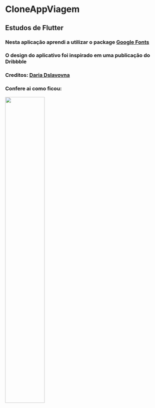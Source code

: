 # CloneAppViagem

## Estudos de Flutter
### Nesta aplicação aprendi a utilizar o package <a href="https://pub.dev/packages/google_fonts">Google Fonts</a>
### O design do aplicativo foi inspirado em uma publicação do Dribbble
### Creditos: <a href="https://dribbble.com/shots/7000074/attachments/7000074-Summer-Inspiration?mode=media">Daria Dslavovna</a>
###
### Confere ai como ficou:

<div style:"display: flex">
  <img src="https://github.com/JanderRaul/CloneAppViagem/blob/main/app_viagem_google_fonts/assets/App.jpg" style="width: 50%;">
</div>
